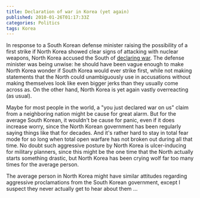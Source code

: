 ```yaml
---
title: Declaration of war in Korea (yet again)
published: 2010-01-26T01:17:33Z
categories: Politics
tags: Korea
---
```


In response to a South Korean defense minister raising the possibility of a first strike if North Korea showed clear signs of attacking with nuclear weapons, North Korea accused the South of <a href="http://english.yonhapnews.co.kr/national/2010/01/24/78/0301000000AEN20100124000600315F.HTML">declaring war</a>.  The defense minister was being unwise: he should have been vague enough to make North Korea wonder if South Korea would ever strike first, while not making statements that the North could unambiguously use in accusations without making themselves look like even bigger jerks than they usually come across as.  On the other hand, North Korea is yet again vastly overreacting (as usual).

<!--more-->

Maybe for most people in the world, a "you just declared war on us" claim from a neighboring nation might be cause for great alarm.  But for the average South Korean, it wouldn't be cause for panic, even if it does increase worry, since the North Korean government has been regularly saying things like that for decades.  And it's rather hard to stay in total fear mode for so long when total open warfare has not broken out during all that time.  No doubt such aggressive posture by North Korea is ulcer-inducing for military planners, since this might be the one time that the North actually starts something drastic, but North Korea has been crying wolf far too many times for the average person.

The average person in North Korea might have similar attitudes regarding aggressive proclamations from the South Korean government, except I suspect they never actually get to hear about them ...

